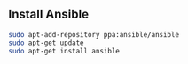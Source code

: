 
## Install Ansible


``` bash
sudo apt-add-repository ppa:ansible/ansible
sudo apt-get update
sudo apt-get install ansible
```

